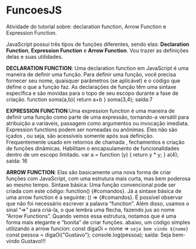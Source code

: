 # FuncoesJS

Atividade do tutorial sobre: declaration function, Arrow Function e Expression Function.

JavaScript possui três tipos de funções diferentes, sendo elas: **Declaration Function**, **Expression Function** e **Arrow Function**. Vou  trazer as definições delas e suas utilidades. 

**DECLARATION FUNCTION**: Uma declaration function em JavaScript é uma maneira de definir uma função. Para definir uma função, você precisa fornecer seu nome, quaisquer parâmetros (se aplicável) e o código que define o que a função faz. As declarações de função têm uma sintaxe específica e são movidas para o topo de seu escopo durante a fase de criação. 
function soma(a,b){
return a+b
}
soma(3,4); saída:7


**EXPRESSION FUNCTION**:Uma expression function é uma maneira de definir uma função como parte de uma expressão, tornando-a versátil para atribuição a variáveis, passagem como argumentos ou invocação imediata. Expression functions podem ser nomeadas ou anônimas. Eles não são içados , ou seja, são acessíveis somente após sua definição. Frequentemente usado em retornos de chamada , fechamentos e criação de funções dinâmicas. Habilitam o encapsulamento de funcionalidades dentro de um escopo limitado.
var a = function (y) {
  return y * y;
}
a(4); saída: 16

**ARROW FUNCTION**: Elas são basicamente uma nova forma de criar funções com JavaScript, com uma estrutura mais curta, mas bem poderosa ao mesmo tempo.
Sintaxe básica: Uma função convencional pode ser criada com este código: function() {#comandos}. Já a sintaxe básica de uma arrow function é a seguinte: () => {#comandos}.
É possível observar que não foi necessário escrever a palavra “function”. Além disso, usamos o sinal “=>” para criá-la, o que lembra uma flecha, fazendo jus ao nome “Arrow Functions”.
Quando vemos essa estrutura, notamos que é uma forma mais elegante e “bonita” de criar funções. abaixo, um código simples utilizando a arrow funcion:
const digaOi = nome => `seja bem vindo ${nome}`
const pessoa = digaOi("Gustavo");
console.log(pessoa); saída: Seja bem-vindo Gustavo!!!

